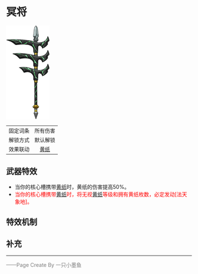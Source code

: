 # 冥将

![冥将](Texture2D_Sword/冥将.png)

|||
|:----:|:----:|
|固定词条|所有伤害|
|解锁方式|默认解锁|
|效果联动|[黄纸](../Potions/Potion_YellowPaper.md)|


## 武器特效
- 当你的核心槽携带[黄纸](../Potions/Potion_YellowPaper.md)时，黄纸的伤害提高50%。
- <font color=red>当你的核心槽携带[黄纸](../Potions/Potion_YellowPaper.md)时，将无视[黄纸](../Potions/Potion_YellowPaper.md)等级和拥有黄纸枚数，必定发动[法天象地]。</font>

## 特效机制

## 补充

---

<font color=grey>——Page Create By 一只小墨鱼</font>
